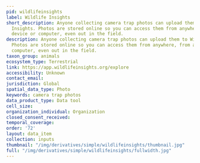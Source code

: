 ```yaml
---
pid: wildlifeinsights
label: Wildlife Insights
short_description: Anyone collecting camera trap photos can upload them to Wildlife
  Insights. Photos are stored online so you can access them from anywhere, from any
  device or computer, even out in the field.
description: Anyone collecting camera trap photos can upload them to Wildlife Insights.
  Photos are stored online so you can access them from anywhere, from any device or
  computer, even out in the field.
taxon_group: animals
ecosystem_type: Terrestrial
link: https://app.wildlifeinsights.org/explore
accessibility: Unknown
contact_email: 
jurisdiction: Global
spatial_data_type: Photo
keywords: camera trap photos
data_product_type: Data tool
cell_size: 
organization_individual: Organization
closed_consent_received: 
temporal_coverage: 
order: '72'
layout: data_item
collection: inputs
thumbnail: "/img/derivatives/simple/wildlifeinsights/thumbnail.jpg"
full: "/img/derivatives/simple/wildlifeinsights/fullwidth.jpg"
---
```

